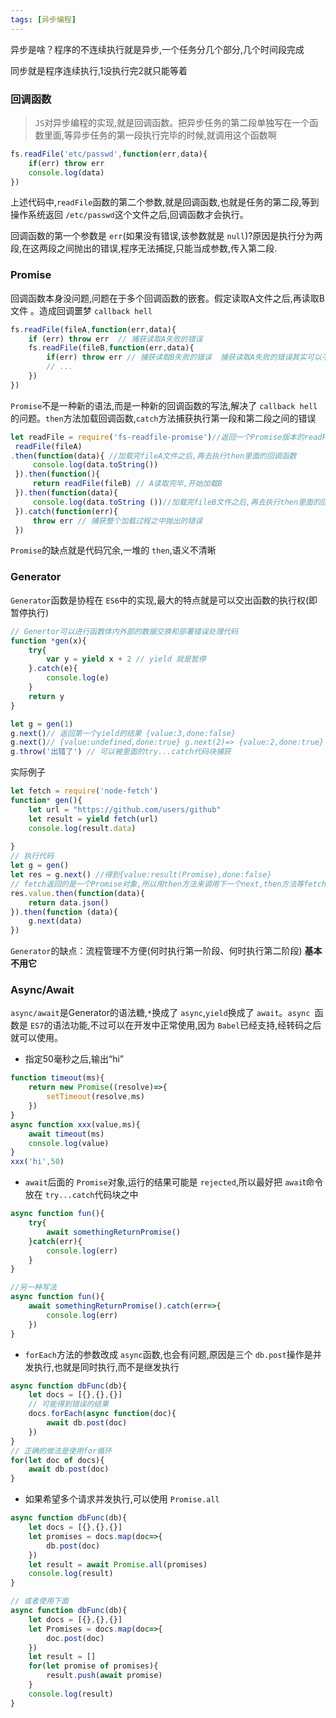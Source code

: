 ```yaml
---
tags: [异步编程]
---
```

异步是啥？程序的不连续执行就是异步,一个任务分几个部分,几个时间段完成

同步就是程序连续执行,1没执行完2就只能等着

### 回调函数

> `JS`对异步编程的实现,就是回调函数。把异步任务的第二段单独写在一个函数里面,等异步任务的第一段执行完毕的时候,就调用这个函数啊

```javascript
fs.readFile('etc/passwd',function(err,data){
    if(err) throw err
    console.log(data)
})
```

上述代码中,`readFile`函数的第二个参数,就是回调函数,也就是任务的第二段,等到操作系统返回 `/etc/passwd`这个文件之后,回调函数才会执行。

回调函数的第一个参数是 `err`(如果没有错误,该参数就是 `null`)?原因是执行分为两段,在这两段之间抛出的错误,程序无法捕捉,只能当成参数,传入第二段.

### Promise

回调函数本身没问题,问题在于多个回调函数的嵌套。假定读取A文件之后,再读取B文件 。造成回调噩梦 `callback hell`

```javascript
fs.readFile(fileA,function(err,data){
    if (err) throw err  // 捕获读取A失败的错误
    fs.readFile(fileB,function(err,data){
        if(err) throw err // 捕获读取B失败的错误  捕获读取A失败的错误其实可以不写,放在B这里捕获
        // ...
    })
})


```

`Promise`不是一种新的语法,而是一种新的回调函数的写法,解决了 `callback hell`的问题。`then`方法加载回调函数,`catch`方法捕获执行第一段和第二段之间的错误

```javascript
let readFile = require('fs-readfile-promise')//返回一个Promise版本的readFile函数
 readFile(fileA)
.then(function(data){ //加载完fileA文件之后,再去执行then里面的回调函数
     console.log(data.toString())
 }).then(function(){
     return readFile(fileB) // A读取完毕,开始加载B
 }).then(function(data){
     console.log(data.toString ())//加载完fileB文件之后,再去执行then里面的回调函数
 }).catch(function(err){
     throw err // 捕获整个加载过程之中抛出的错误
 })
```

`Promise`的缺点就是代码冗余,一堆的 `then`,语义不清晰

### Generator

`Generator`函数是协程在 `ES6`中的实现,最大的特点就是可以交出函数的执行权(即暂停执行)

```javascript
// Genertor可以进行函数体内外部的数据交换和部署错误处理代码
function *gen(x){
    try{
        var y = yield x + 2 // yield 就是暂停
    }.catch(e){
        console.log(e)
    }
    return y
}

let g = gen(1)
g.next()// 返回第一个yield的结果 {value:3,done:false}
g.next()// {value:undefined,done:true} g.next(2)=> {value:2,done:true}
g.throw('出错了') // 可以被里面的try...catch代码块捕获
```

实际例子

```javascript
let fetch = require('node-fetch')
function* gen(){
    let url = "https://github.com/users/github"
    let result = yield fetch(url)
    console.log(result.data)
  
}
// 执行代码
let g = gen()
let res = g.next() //得到{value:result(Promise),done:false}
// fetch返回的是一个Promise对象,所以用then方法来调用下一个next,then方法等fetch返回完毕后才执行,里面是任务的第二段.拿到result返回结果,再return结果出来
res.value.then(function(data){
    return data.json()
}).then(function (data){
    g.next(data)
})
```

`Generator`的缺点：流程管理不方便(何时执行第一阶段、何时执行第二阶段) **基本不用它**

### Async/Await

`async/await`是Generator的语法糖,`*`换成了 `async`,`yield`换成了 `await`。`async `函数是 `ES7`的语法功能,不过可以在开发中正常使用,因为 `Babel`已经支持,经转码之后就可以使用。

+ 指定50毫秒之后,输出“hi”

```javascript
function timeout(ms){
    return new Promise((resolve)=>{
        setTimeout(resolve,ms)
    })
}
async function xxx(value,ms){
    await timeout(ms)
    console.log(value)
}
xxx('hi',50)
```

+ `await`后面的 `Promise`对象,运行的结果可能是 `rejected`,所以最好把 `awai`t命令放在 `try...catch`代码块之中

```javascript
async function fun(){
    try{
        await somethingReturnPromise()
    }catch(err){
        console.log(err)
    }
}

//另一种写法
async function fun(){
    await somethingReturnPromise().catch(err=>{
        console.log(err)
    })  
}
```

+ `forEach`方法的参数改成 `async`函数,也会有问题,原因是三个 `db.post`操作是并发执行,也就是同时执行,而不是继发执行

```javascript
async function dbFunc(db){
    let docs = [{},{},{}]
    // 可能得到错误的结果
    docs.forEach(async function(doc){
        await db.post(doc)
    })
}
// 正确的做法是使用for循环
for(let doc of docs){
    await db.post(doc)
}
```

+ 如果希望多个请求并发执行,可以使用 `Promise.all`

```javascript
async function dbFunc(db){
    let docs = [{},{},{}]
    let promises = docs.map(doc=>{
        db.post(doc)
    })
    let result = await Promise.all(promises)
    console.log(result)
}

// 或者使用下面
async function dbFunc(db){
    let docs = [{},{},{}]
    let Promises = docs.map(doc=>{
        doc.post(doc)
    })
    let result = []
    for(let promise of promises){
        result.push(await promise)
    }
    console.log(result)
}
```
